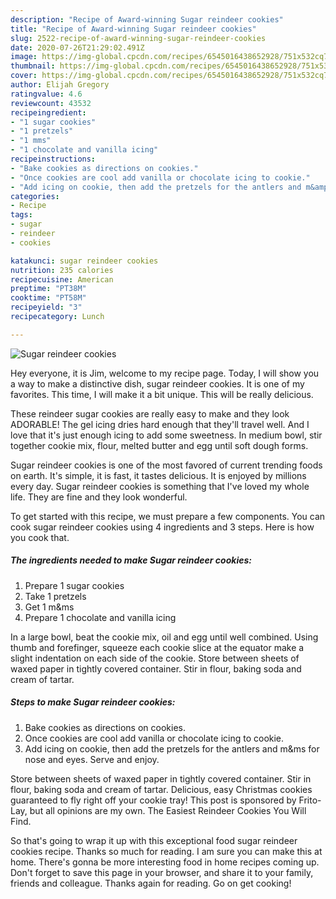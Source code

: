```yaml
---
description: "Recipe of Award-winning Sugar reindeer cookies"
title: "Recipe of Award-winning Sugar reindeer cookies"
slug: 2522-recipe-of-award-winning-sugar-reindeer-cookies
date: 2020-07-26T21:29:02.491Z
image: https://img-global.cpcdn.com/recipes/6545016438652928/751x532cq70/sugar-reindeer-cookies-recipe-main-photo.jpg
thumbnail: https://img-global.cpcdn.com/recipes/6545016438652928/751x532cq70/sugar-reindeer-cookies-recipe-main-photo.jpg
cover: https://img-global.cpcdn.com/recipes/6545016438652928/751x532cq70/sugar-reindeer-cookies-recipe-main-photo.jpg
author: Elijah Gregory
ratingvalue: 4.6
reviewcount: 43532
recipeingredient:
- "1 sugar cookies"
- "1 pretzels"
- "1 mms"
- "1 chocolate and vanilla icing"
recipeinstructions:
- "Bake cookies as directions on cookies."
- "Once cookies are cool add vanilla or chocolate icing to cookie."
- "Add icing on cookie, then add the pretzels for the antlers and m&amp;ms for nose and eyes. Serve and enjoy."
categories:
- Recipe
tags:
- sugar
- reindeer
- cookies

katakunci: sugar reindeer cookies 
nutrition: 235 calories
recipecuisine: American
preptime: "PT38M"
cooktime: "PT58M"
recipeyield: "3"
recipecategory: Lunch

---
```



![Sugar reindeer cookies](https://img-global.cpcdn.com/recipes/6545016438652928/751x532cq70/sugar-reindeer-cookies-recipe-main-photo.jpg)

Hey everyone, it is Jim, welcome to my recipe page. Today, I will show you a way to make a distinctive dish, sugar reindeer cookies. It is one of my favorites. This time, I will make it a bit unique. This will be really delicious.

These reindeer sugar cookies are really easy to make and they look ADORABLE! The gel icing dries hard enough that they&#39;ll travel well. And I love that it&#39;s just enough icing to add some sweetness. In medium bowl, stir together cookie mix, flour, melted butter and egg until soft dough forms.

Sugar reindeer cookies is one of the most favored of current trending foods on earth. It's simple, it is fast, it tastes delicious. It is enjoyed by millions every day. Sugar reindeer cookies is something that I've loved my whole life. They are fine and they look wonderful.


To get started with this recipe, we must prepare a few components. You can cook sugar reindeer cookies using 4 ingredients and 3 steps. Here is how you cook that.

<!--inarticleads1-->

##### The ingredients needed to make Sugar reindeer cookies:

1. Prepare 1 sugar cookies
1. Take 1 pretzels
1. Get 1 m&amp;ms
1. Prepare 1 chocolate and vanilla icing


In a large bowl, beat the cookie mix, oil and egg until well combined. Using thumb and forefinger, squeeze each cookie slice at the equator make a slight indentation on each side of the cookie. Store between sheets of waxed paper in tightly covered container. Stir in flour, baking soda and cream of tartar. 

<!--inarticleads2-->

##### Steps to make Sugar reindeer cookies:

1. Bake cookies as directions on cookies.
1. Once cookies are cool add vanilla or chocolate icing to cookie.
1. Add icing on cookie, then add the pretzels for the antlers and m&amp;ms for nose and eyes. Serve and enjoy.


Store between sheets of waxed paper in tightly covered container. Stir in flour, baking soda and cream of tartar. Delicious, easy Christmas cookies guaranteed to fly right off your cookie tray! This post is sponsored by Frito-Lay, but all opinions are my own. The Easiest Reindeer Cookies You Will Find. 

So that's going to wrap it up with this exceptional food sugar reindeer cookies recipe. Thanks so much for reading. I am sure you can make this at home. There's gonna be more interesting food in home recipes coming up. Don't forget to save this page in your browser, and share it to your family, friends and colleague. Thanks again for reading. Go on get cooking!
